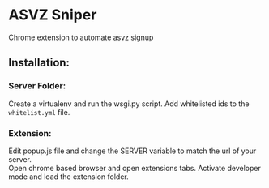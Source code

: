 # ASVZ Sniper

Chrome extension to automate asvz signup

## Installation:
### Server Folder:

Create a virtualenv and run the wsgi.py script. Add whitelisted ids to the `whitelist.yml` file.

### Extension:
Edit popup.js file and change the SERVER variable to match the url of your server.  
Open chrome based browser and open extensions tabs. Activate developer mode and load the extension folder. 
